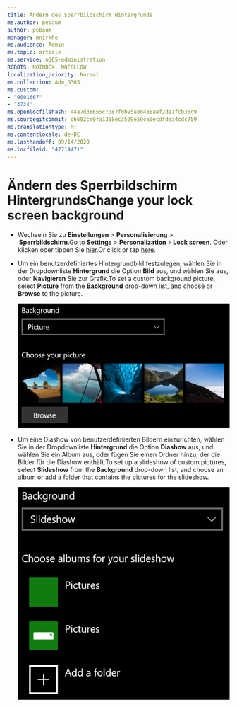 ```yaml
---
title: Ändern des Sperrbildschirm Hintergrunds
ms.author: pebaum
author: pebaum
manager: mnirkhe
ms.audience: Admin
ms.topic: article
ms.service: o365-administration
ROBOTS: NOINDEX, NOFOLLOW
localization_priority: Normal
ms.collection: Adm_O365
ms.custom:
- "9001667"
- "3734"
ms.openlocfilehash: 44e7d38655c7087f0b95a80488aef2de1fcb36c9
ms.sourcegitcommit: c6692ce0fa1358ec3529e59ca0ecdfdea4cdc759
ms.translationtype: MT
ms.contentlocale: de-DE
ms.lasthandoff: 09/14/2020
ms.locfileid: "47714471"
---
```

# <a name="change-your-lock-screen-background"></a><span data-ttu-id="db12f-102">Ändern des Sperrbildschirm Hintergrunds</span><span class="sxs-lookup"><span data-stu-id="db12f-102">Change your lock screen background</span></span>

- <span data-ttu-id="db12f-103">Wechseln Sie zu **Einstellungen**  >  **Personalisierung**  >  **Sperrbildschirm**.</span><span class="sxs-lookup"><span data-stu-id="db12f-103">Go to **Settings** > **Personalization** > **Lock screen**.</span></span> <span data-ttu-id="db12f-104">Oder klicken oder tippen Sie [hier](ms-settings:lockscreen?activationSource=GetHelp).</span><span class="sxs-lookup"><span data-stu-id="db12f-104">Or click or tap [here](ms-settings:lockscreen?activationSource=GetHelp).</span></span>

- <span data-ttu-id="db12f-105">Um ein benutzerdefiniertes Hintergrundbild festzulegen, wählen Sie in der Dropdownliste **Hintergrund** die Option **Bild** aus, und wählen Sie aus, oder **Navigieren** Sie zur Grafik.</span><span class="sxs-lookup"><span data-stu-id="db12f-105">To set a custom background picture, select **Picture** from the **Background** drop-down list, and choose or **Browse** to the picture.</span></span>

  ![Legen Sie ein benutzerdefiniertes Hintergrundbild fest.](media/set-custom-background-pic.png)

- <span data-ttu-id="db12f-107">Um eine Diashow von benutzerdefinierten Bildern einzurichten, wählen Sie in der Dropdownliste **Hintergrund** die Option **Diashow** aus, und wählen Sie ein Album aus, oder fügen Sie einen Ordner hinzu, der die Bilder für die Diashow enthält.</span><span class="sxs-lookup"><span data-stu-id="db12f-107">To set up a slideshow of custom pictures, select **Slideshow** from the **Background** drop-down list, and choose an album or add a folder that contains the pictures for the slideshow.</span></span>

  ![Einrichten einer Diashow von benutzerdefinierten Bildern.](media/set-up-slideshow-background.png)
